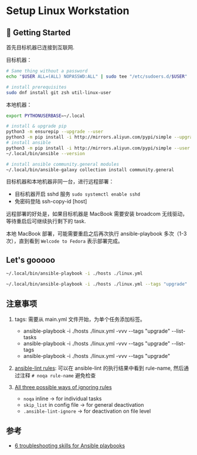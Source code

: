 # Setup Linux Workstation

## 🚀 Getting Started

首先目标机器已连接到互联网.

目标机器：

```bash
# Same thing without a password
echo "$USER ALL=(ALL) NOPASSWD:ALL" | sudo tee "/etc/sudoers.d/$USER"

# install prerequisites
sudo dnf install git zsh util-linux-user
```

本地机器：

```bash
export PYTHONUSERBASE=~/.local

# install & upgrade pip
python3 -m ensurepip --upgrade --user
python3 -m pip install -i http://mirrors.aliyun.com/pypi/simple --upgrade --user pip
# install ansible
python3 -m pip install -i http://mirrors.aliyun.com/pypi/simple --user ansible
~/.local/bin/ansible --version

# install ansible community.general modules
~/.local/bin/ansible-galaxy collection install community.general
```

目标机器和本地机器非同一台，进行远程部署：

-   目标机器开启 sshd 服务 `sudo systemctl enable sshd`
-   免密码登陆 ssh-copy-id [host]

远程部署的好处是，如果目标机器是 MacBook 需要安装 broadcom 无线驱动，等待重启后可继续执行剩下的 task.

本地 MacBook 部署，可能需要重启之后再次执行 ansible-playbook 多次（1-3 次），直到看到 `Welcode to Fedora` 表示部署完成。

## Let's gooooo

```bash
~/.local/bin/ansible-playbook -i ./hosts ./linux.yml
```

```bash
~/.local/bin/ansible-playbook -i ./hosts ./linux.yml --tags "upgrade"
```

## 注意事项

1. tags: 需要从 main.yml 文件开始，为单个任务添加标签。

    - ansible-playbook -i ./hosts ./linux.yml -vvv --tags "upgrade" --list-tasks
    - ansible-playbook -i ./hosts ./linux.yml -vvv --tags "upgrade" --list-tags
    - ansible-playbook -i ./hosts ./linux.yml -vvv --tags "upgrade"

2. [ansible-lint rules]: 可以在 ansible-lint 的执行结果中看到 rule-name, 然后通过注释 `# noqa rule-name` 避免检查

3. [All three possible ways of ignoring rules]

    - `noqa` inline -> for individual tasks
    - `skip_list` in config file -> for general deactivation
    - `.ansible-lint-ignore` -> for deactivation on file level

## 参考

-   [6 troubleshooting skills for Ansible playbooks]

[6 troubleshooting skills for Ansible playbooks]: https://www.redhat.com/sysadmin/troubleshoot-ansible-playbooks
[ansible-lint rules]: https://ansible-lint.readthedocs.io/rules/
[All three possible ways of ignoring rules]: https://github.com/ansible/ansible-lint/issues/3068#issuecomment-1438617565
